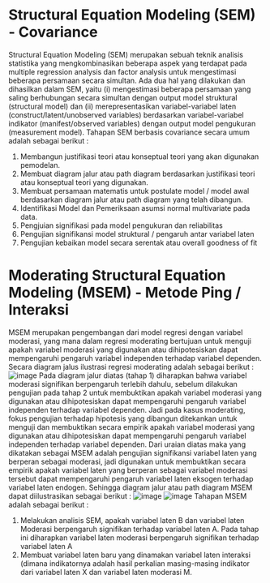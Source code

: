 # Structural Equation Modeling (SEM) - Covariance
Structural Equation Modeling (SEM) merupakan sebuah teknik analisis statistika yang mengkombinasikan beberapa aspek yang  terdapat  pada multiple  regression  analysis dan factor analysis untuk mengestimasi  beberapa  persamaan  secara simultan. Ada dua hal yang dilakukan dan dihasilkan dalam SEM, yaitu (i) mengestimasi beberapa persamaan yang saling berhubungan secara simultan dengan  output  model  struktural (structural  model) dan  (ii)  merepresentasikan  variabel-variabel laten (construct/latent/unobserved variables) berdasarkan variabel-variabel indikator (manifest/observed variables) dengan output model pengukuran (measurement model).
Tahapan SEM berbasis covariance secara umum adalah sebagai berikut :
1. Membangun justifikasi teori atau konseptual teori yang akan digunakan pemodelan.
2. Membuat diagram jalur atau path diagram berdasarkan justifikasi teori atau konseptual teori yang digunakan.
3. Membuat persamaan matematis untuk postulate model / model awal berdasarkan diagram jalur atau path diagram yang telah dibangun.
4. Identifikasi Model dan Pemeriksaan asumsi normal multivariate pada data.
5. Pengjuian signifikasi pada model pengukuran dan reliabilitas
6. Pengujian signifikansi model struktural / pengaruh antar variabel laten
7. Pengujian kebaikan model secara serentak atau overall goodness of fit

# Moderating Structural Equation Modeling (MSEM) - Metode Ping / Interaksi
MSEM merupakan pengembangan dari model regresi dengan variabel moderasi, yang mana dalam regresi moderating bertujuan untuk menguji apakah variabel moderasi yang digunakan atau dihipotesiskan dapat mempengaruhi pengaruh variabel independen terhadap variabel dependen. Secara diagram jalus ilustrasi regresi moderating adalah sebagai berikut :
![image](https://user-images.githubusercontent.com/36166387/81020778-cbdfcd00-8e93-11ea-8620-e8913d4e91c2.png)
Pada diagram jalur diatas (tahap 1) diharapkan bahwa variabel moderasi signifikan berpengaruh terlebih dahulu, sebelum dilakukan pengujian pada tahap 2 untuk membuktikan apakah variabel moderasi yang digunakan atau dihipotesiskan dapat mempengaruhi pengaruh variabel independen terhadap variabel dependen. Jadi pada kasus moderating, fokus pengujian terhadap hipotesis yang dibangun ditekankan untuk menguji dan membuktikan secara empirik apakah variabel moderasi yang digunakan atau dihipotesiskan dapat mempengaruhi pengaruh variabel independen terhadap variabel dependen. Dari uraian diatas maka yang dikatakan sebagai MSEM adalah pengujian signifikansi variabel laten yang berperan sebagai moderasi, jadi digunakan untuk membuktikan secara empirik apakah variabel laten yang berperan sebagai variabel moderasi tersebut dapat mempengaruhi pengaruh variabel laten eksogen terhadap variabel laten endogen. Sehingga diagram jalur atau path diagram MSEM dapat diilustrasikan sebagai berikut :
![image](https://user-images.githubusercontent.com/36166387/81025139-e0c25d80-8e9f-11ea-8e3a-8e2860ca5f7d.png)
![image](https://user-images.githubusercontent.com/36166387/81024964-54b03600-8e9f-11ea-9d7b-cc268d5dfa22.png)
Tahapan MSEM adalah sebagai berikut :
1. Melakukan analisis SEM, apakah variabel laten B dan variabel laten Moderasi berpengaruh signifikan terhadap variabel laten A. Pada tahap ini diharapkan variabel laten moderasi berpengaruh signifikan terhadap variabel laten A
2. Membuat variabel laten baru yang dinamakan variabel laten interaksi (dimana indikatornya adalah hasil perkalian masing-masing indikator dari variabel laten X dan variabel laten moderasi M.

